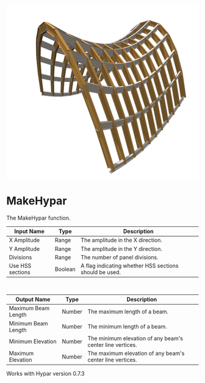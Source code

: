 <img src="preview.png" width="512">

# MakeHypar

The MakeHypar function.

|Input Name|Type|Description|
|---|---|---|
|X Amplitude|Range|The amplitude in the X direction.|
|Y Amplitude|Range|The amplitude in the Y direction.|
|Divisions|Range|The number of panel divisions.|
|Use HSS sections|Boolean|A flag indicating whether HSS sections should be used.|


<br>

|Output Name|Type|Description|
|---|---|---|
|Maximum Beam Length|Number|The maximum length of a beam.|
|Minimum Beam Length|Number|The minimum length of a beam.|
|Minimum Elevation|Number|The minimum elevation of any beam's center line vertices.|
|Maximum Elevation|Number|The maximum elevation of any beam's center line vertices.|

Works with Hypar version 0.7.3 

